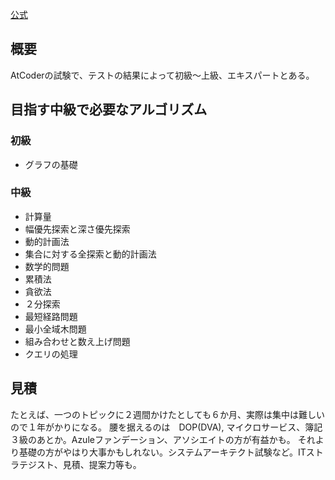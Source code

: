 [公式](https://past.atcoder.jp/#:~:text=%E4%B8%96%E7%95%8C%E6%9C%80%E5%A4%A7%E7%B4%9A%E3%81%AE%E3%83%97%E3%83%AD%E3%82%B0%E3%83%A9%E3%83%9F%E3%83%B3%E3%82%B0%E3%82%B3%E3%83%B3%E3%83%86%E3%82%B9%E3%83%88%E3%82%92%E9%81%8B%E5%96%B6%E3%81%99%E3%82%8BAtCoder%E3%81%AB%E3%82%88%E3%82%8B%E3%80%81IT%E4%BA%BA%E6%9D%90%E3%81%AE%E3%83%97%E3%83%AD%E3%82%B0%E3%83%A9%E3%83%9F%E3%83%B3%E3%82%B0%E3%82%B9%E3%82%AD%E3%83%AB%E3%82%92%E5%8F%AF%E8%A6%96%E5%8C%96%E3%81%A7%E3%81%8D%E3%82%8B%E6%A4%9C%E5%AE%9A%E3%80%8C%E3%82%A2%E3%83%AB%E3%82%B4%E3%83%AA%E3%82%BA%E3%83%A0%E5%AE%9F%E6%8A%80%E6%A4%9C%E5%AE%9A%EF%BC%88PAST%EF%BC%89%E3%80%8D%E3%80%82,%E6%A4%9C%E5%AE%9A%E3%81%AE%E6%A6%82%E8%A6%81%E3%82%84%E5%B0%8E%E5%85%A5%E4%BC%81%E6%A5%AD%E3%81%AE%E4%BA%8B%E4%BE%8B%E3%81%AB%E3%81%A4%E3%81%84%E3%81%A6%E3%81%94%E7%B4%B9%E4%BB%8B%E3%81%97%E3%81%BE%E3%81%99%E3%80%82)

## 概要

AtCoderの試験で、テストの結果によって初級～上級、エキスパートとある。

## 目指す中級で必要なアルゴリズム

### 初級

- グラフの基礎

### 中級

- 計算量
- 幅優先探索と深さ優先探索 
- 動的計画法
- 集合に対する全探索と動的計画法
- 数学的問題
- 累積法
- 貪欲法
- ２分探索
- 最短経路問題
- 最小全域木問題
- 組み合わせと数え上げ問題
- クエリの処理

## 見積

たとえば、一つのトピックに２週間かけたとしても６か月、実際は集中は難しいので１年がかりになる。
腰を据えるのは　DOP(DVA), マイクロサービス、簿記３級のあとか。Azuleファンデーション、アソシエイトの方が有益かも。
それより基礎の方がやはり大事かもしれない。システムアーキテクト試験など。ITストラテジスト、見積、提案力等も。